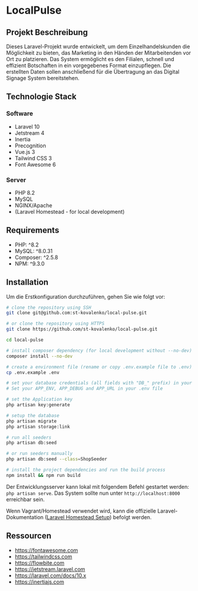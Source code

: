 # LocalPulse

## Projekt Beschreibung

Dieses Laravel-Projekt wurde entwickelt, um dem Einzelhandelskunden die Möglichkeit zu bieten, das Marketing in den Händen der Mitarbeitenden vor Ort zu platzieren.
Das System ermöglicht es den Filialen, schnell und effizient Botschaften in ein vorgegebenes Format einzupflegen.
Die erstellten Daten sollen anschließend für die Übertragung an das Digital Signage System bereitstehen.

## Technologie Stack

### Software

- Laravel 10
- Jetstream 4
- Inertia
- Precognition
- Vue.js 3
- Tailwind CSS 3
- Font Awesome 6

### Server

- PHP 8.2
- MySQL
- NGINX/Apache
- (Laravel Homestead - for local development)

## Requirements

- PHP: ^8.2
- MySQL: ^8.0.31
- Composer: ^2.5.8
- NPM: ^9.3.0

## Installation

Um die Erstkonfiguration durchzuführen, gehen Sie wie folgt vor:

```bash
# clone the repository using SSH
git clone git@github.com:st-kovalenko/local-pulse.git

# or clone the repository using HTTPS
git clone https://github.com/st-kovalenko/local-pulse.git

cd local-pulse

# install composer dependency (for local development without --no-dev)
composer install --no-dev

# create a environment file (rename or copy .env.example file to .env)
cp .env.example .env

# set your database credentials (all fields with "DB_" prefix) in your .env file
# Set your APP_ENV, APP_DEBUG and APP_URL in your .env file

# set the Application key
php artisan key:generate

# setup the database
php artisan migrate
php artisan storage:link

# run all seeders
php artisan db:seed

# or run seeders manually
php artisan db:seed --class=ShopSeeder

# install the project dependencies and run the build process
npm install && npm run build
```

Der Entwicklungsserver kann lokal mit folgendem Befehl gestartet werden: `php artisan serve`.
Das System sollte nun unter `http://localhost:8000` erreichbar sein.

Wenn Vagrant/Homestead verwendet wird,
kann die offizielle Laravel-Dokumentation ([Laravel Homestead Setup](https://laravel.com/docs/10.x/homestead#installation-and-setup)) befolgt werden.

## Ressourcen

- https://fontawesome.com
- https://tailwindcss.com
- https://flowbite.com
- https://jetstream.laravel.com
- https://laravel.com/docs/10.x
- https://inertiajs.com
